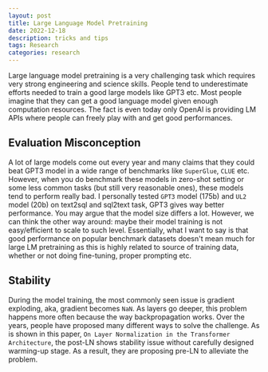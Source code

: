 ```yaml
---
layout: post
title: Large Language Model Pretraining
date: 2022-12-18
description: tricks and tips
tags: Research
categories: research
---
```

Large language model pretraining is a very challenging task which requires very strong engineering and science skills. People tend to underestimate efforts needed to train a good large models like GPT3 etc. Most people imagine that they can get a good language model given enough computation resources. The fact is even today only OpenAI is providing LM APIs where people can freely play with and get good performances. 

## Evaluation Misconception
A lot of large models come out every year and many claims that they could beat GPT3 model in a wide range of benchmarks like `SuperGlue`, `CLUE` etc. However, when you do benchmark these models in zero-shot setting or some less common tasks (but still very reasonable ones), these models tend to perform really bad. I personally tested `GPT3` model (175b) and `UL2` model (20b) on text2sql and sql2text task, GPT3 gives way better performance. You may argue that the model size differs a lot. However, we can think the other way around: maybe their model training is not easy/efficient to scale to such level. Essentially, what I want to say is that good performance on popular benchmark datasets doesn't mean much for large LM pretraining as this is highly related to source of training data, whether or not doing fine-tuning, proper prompting etc. 


## Stability
During the model training, the most commonly seen issue is gradient exploding, aka, gradient becomes `NaN`. As layers go deeper, this problem happens more often because the way backpropagation works. Over the years, people have proposed many different ways to solve the challenge. 
As is shown in this paper, `On Layer Normalization in the Transformer Architecture`, the post-LN shows stability issue without carefully designed warming-up stage. As a result, they are proposing pre-LN to alleviate the problem. 